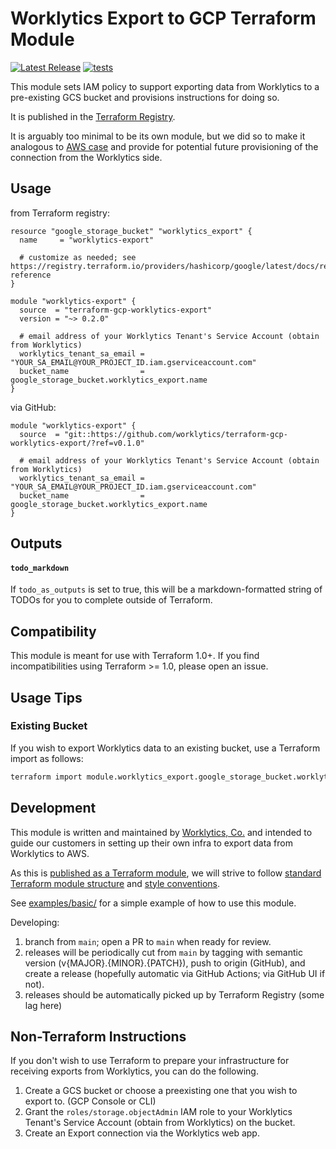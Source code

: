 # Worklytics Export to GCP Terraform Module

[![Latest Release](https://img.shields.io/github/v/release/Worklytics/terraform-gcp-worklytics-export)](https://github.com/Worklytics/terraform-gcp-worklytics-export/releases/latest)
[![tests](https://img.shields.io/github/actions/workflow/status/Worklytics/terraform-gcp-worklytics-export/terraform_integration.yaml?label=tests)](https://github.com/Worklytics/terraform-gcp-worklytics-export/actions?query=branch%3Amain)

This module sets IAM policy to support exporting data from Worklytics to a pre-existing GCS bucket
and provisions instructions for doing so.

It is published in the [Terraform Registry](https://registry.terraform.io/modules/Worklytics/worklytics-export/gcp/latest).

It is arguably too minimal to be its own module, but we did so to make it analogous to [AWS case](https://github.com/Worklytics/terraform-aws-worklytics-export)
and provide for potential future provisioning of the connection from the Worklytics side.

## Usage

from Terraform registry:
```hcl
resource "google_storage_bucket" "worklytics_export" {
  name     = "worklytics-export"

  # customize as needed; see https://registry.terraform.io/providers/hashicorp/google/latest/docs/resources/storage_bucket#argument-reference
}

module "worklytics-export" {
  source  = "terraform-gcp-worklytics-export"
  version = "~> 0.2.0"

  # email address of your Worklytics Tenant's Service Account (obtain from Worklytics)
  worklytics_tenant_sa_email = "YOUR_SA_EMAIL@YOUR_PROJECT_ID.iam.gserviceaccount.com"
  bucket_name                = google_storage_bucket.worklytics_export.name
}
```

via GitHub:
```hcl
module "worklytics-export" {
  source  = "git::https://github.com/worklytics/terraform-gcp-worklytics-export/?ref=v0.1.0"

  # email address of your Worklytics Tenant's Service Account (obtain from Worklytics)
  worklytics_tenant_sa_email = "YOUR_SA_EMAIL@YOUR_PROJECT_ID.iam.gserviceaccount.com"
  bucket_name                = google_storage_bucket.worklytics_export.name
}
```

## Outputs

#### `todo_markdown`

If `todo_as_outputs` is set to true, this will be a markdown-formatted string of TODOs for you to
complete outside of Terraform.


## Compatibility

This module is meant for use with Terraform 1.0+. If you find incompatibilities using Terraform >=
1.0, please open an issue.

## Usage Tips

### Existing Bucket

If you wish to export Worklytics data to an existing bucket, use a Terraform import as follows:

```bash
terraform import module.worklytics_export.google_storage_bucket.worklytics_export <bucket_name>
```

## Development

This module is written and maintained by [Worklytics, Co.](https://worklytics.co/) and intended to
guide our customers in setting up their own infra to export data from Worklytics to AWS.

As this is [published as a Terraform module](https://developer.hashicorp.com/terraform/registry/modules/publish),
we will strive to follow [standard Terraform module structure](https://developer.hashicorp.com/terraform/language/modules/develop/structure)
and [style conventions](https://developer.hashicorp.com/terraform/language/syntax/style).

See [examples/basic/](examples/basic/) for a simple example of how to use this module.

Developing:
  1. branch from `main`; open a PR to `main` when ready for review.
  2. releases will be periodically cut from `main` by tagging with semantic version
     (v{MAJOR}.{MINOR}.{PATCH}), push to origin (GitHub), and create a release (hopefully automatic
     via GitHub Actions; via GitHub UI if not).
  3. releases should be automatically picked up by Terraform Registry (some lag here)

## Non-Terraform Instructions

If you don't wish to use Terraform to prepare your infrastructure for receiving exports from
Worklytics, you can do the following.

  1. Create a GCS bucket or choose a preexisting one that you wish to export to. (GCP Console or CLI)
  2. Grant the `roles/storage.objectAdmin` IAM role to your Worklytics Tenant's Service Account
     (obtain from Worklytics) on the bucket.
  3. Create an Export connection via the Worklytics web app.


